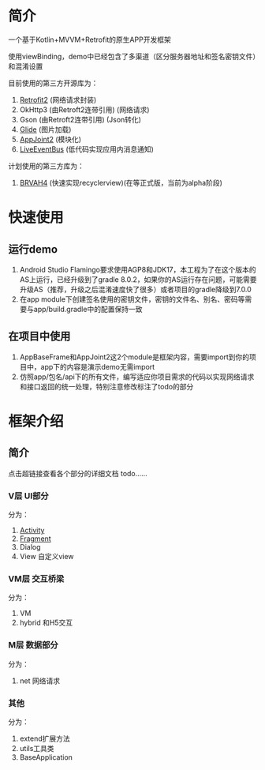 # 简介
一个基于Kotlin+MVVM+Retrofit的原生APP开发框架

使用viewBinding，demo中已经包含了多渠道（区分服务器地址和签名密钥文件）和混淆设置

目前使用的第三方开源库为：
1. [Retrofit2](https://github.com/square/retrofit) (网络请求封装)
2. OkHttp3 (由Retroft2连带引用) (网络请求)
3. Gson (由Retroft2连带引用)  (Json转化)
4. [Glide](https://github.com/bumptech/glide) (图片加载)
5. [AppJoint2](https://github.com/JustGank/AppJoint2) (模块化)
6. [LiveEventBus](https://github.com/JeremyLiao/LiveEventBus) (低代码实现应用内消息通知)

计划使用的第三方库为：
1. [BRVAH4](https://github.com/CymChad/BaseRecyclerViewAdapterHelper) (快速实现recyclerview)(在等正式版，当前为alpha阶段)

# 快速使用
## 运行demo
1. Android Studio Flamingo要求使用AGP8和JDK17，本工程为了在这个版本的AS上运行，已经升级到了gradle 8.0.2，如果你的AS运行存在问题，可能需要升级AS（推荐，升级之后混淆速度快了很多）或者项目的gradle降级到7.0.0
2. 在app module下创建签名使用的密钥文件，密钥的文件名、别名、密码等需要与app/build.gradle中的配置保持一致

## 在项目中使用
1. AppBaseFrame和AppJoint2这2个module是框架内容，需要import到你的项目中，app下的内容是演示demo无需import
2. 仿照app/包名/api下的所有文件，编写适应你项目需求的代码以实现网络请求和接口返回的统一处理，特别注意修改标注了todo的部分

# 框架介绍
## 简介
点击超链接查看各个部分的详细文档 todo……
### V层 UI部分
分为：
1. [Activity](https://github.com/qaszxcwer/AndroidApp_MVVM_Framework/blob/main/doc/Activity.md)
2. [Fragment](https://github.com/qaszxcwer/AndroidApp_MVVM_Framework/blob/main/doc/Fragment.md)
3. Dialog
4. View 自定义view
### VM层 交互桥梁
分为：
1. VM
2. hybrid 和H5交互
### M层 数据部分
分为：
1. net 网络请求
### 其他
分为：
1. extend扩展方法
2. utils工具类
3. BaseApplication

